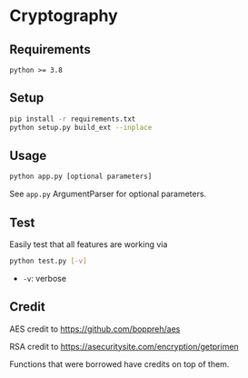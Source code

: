 # Cryptography

## Requirements

```
python >= 3.8
```

## Setup

```bash
pip install -r requirements.txt
python setup.py build_ext --inplace
```

## Usage

```bash
python app.py [optional parameters]
```

See `app.py` ArgumentParser for optional parameters.

## Test
Easily test that all features are working via
```bash
python test.py [-v] 
```

- `-v`: verbose

## Credit

AES credit to https://github.com/boppreh/aes

RSA credit to https://asecuritysite.com/encryption/getprimen

Functions that were borrowed have credits on top of them.
